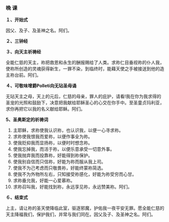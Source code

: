 ### 晚 课

**１、开始式**

因父、及子、及圣神之名。阿们。

**２、三钟经**

**３、向天主祈祷经**

全能仁慈的天主，祢把救恩和永生的酬报赐给了人类。求祢仁目垂视祢的仆人我，使祢所创造的灵魂获得新生，一罪不染，到临终时，能藉天使之手被接送到他的造主祢台前。阿们。

**４、可敬味增爵Polleti向无玷圣母诵**

无玷天主之母，天上的元后，仁慈的母亲，罪人的庇护，请看!我在你为我求得的圣宠的光照和鼓励下，决意把我献给耶稣圣心的心交在你手中。至圣童贞玛利亚，求你再把它以我的名义献给耶稣。阿们。

**5、圣奥斯定的祈祷词**

1. 主耶稣，求祢使我认识祢，也认识我，以便一心寻求祢。
2. 求祢使我恨我而爱祢，以便作事全为祢。
3. 使我贬抑我而显扬祢，以便时时想念祢。
4. 使我忘掉我，而活于祢，以便乐意承受一切意外事。
5. 使我抛弃我而投靠祢，好能得到祢保护。
6. 使我别自信而只信祢，好能为祢而服从我上司。
7. 使我不为己考虑而只敬畏祢，好能终蒙祢简选。
8. 使我不为外物所左右，只知接受祢感化，好能为祢受穷而心甘。
9. 求祢垂允我，好能一心爱慕祢。
10. 求祢召叫我，好能找到祢，永远享见祢，永远赞美祢。阿们。

**６、结束式**

上主，请让祢的圣天使降临此室，驱逐邪魔，护佑我一夜平安无罪。愿全能仁慈的天主降福我们，保护我们，并常与我们同在。因父及子、及圣神之名。阿们。